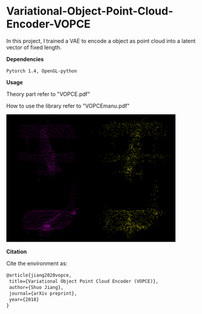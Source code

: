 # Variational-Object-Point-Cloud-Encoder-VOPCE
In this project, I trained a VAE to encode a object as point cloud into a latent vector of fixed length.

**Dependencies**
 ```
Pytorch 1.4, OpenGL-python
```
**Usage**

Theory part refer to "VOPCE.pdf"

How to use the library refer to "VOPCEmanu.pdf"

![image](https://github.com/Bigpig4396/Variational-Object-Point-Cloud-Encoder-VOPCE/blob/master/pic1.png)

**Citation**

 Cite the environment as:
 ```
@article{jiang2020vopce,
  title={Variational Object Point Cloud Encoder (VOPCE)},
  author={Shuo Jiang},
  journal={arXiv preprint},
  year={2018}
}
```
